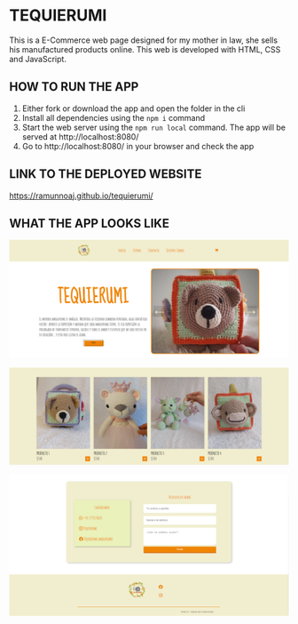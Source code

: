 # TEQUIERUMI
This is a E-Commerce web page designed for my mother in law, she sells his manufactured products online.
This web is developed with HTML, CSS and JavaScript.

## HOW TO RUN THE APP
1. Either fork or download the app and open the folder in the cli
2. Install all dependencies using the `npm i` command
3. Start the web server using the `npm run local` command. The app will be served at http://localhost:8080/
4. Go to http://localhost:8080/ in your browser and check the app

## LINK TO THE DEPLOYED WEBSITE
https://ramunnoaj.github.io/tequierumi/

## WHAT THE APP LOOKS LIKE

![alt text](https://github.com/RamunnoAJ/tequierumi/blob/master/images/image.png)

![alt text](https://github.com/RamunnoAJ/tequierumi/blob/master/images/image-2.png)

![alt text](https://github.com/RamunnoAJ/tequierumi/blob/master/images/image-3.png)
